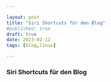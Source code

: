 ```yaml
---

layout: post
title: "Siri Shortcuts für den Blog"
#published: true
draft: true
date: 2023-02-12
tags: [blog,linux]

---
```


### Siri Shortcuts für den Blog



